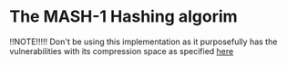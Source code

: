 # The MASH-1 Hashing algorim

!!NOTE!!!!! Don't be using this implementation as it purposefully has the vulnerabilities with its compression space as specified [here](https://pdfs.semanticscholar.org/ddb8/cd2eaf52c0d0149f5099180de258197ff19c.pdf)
